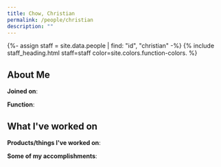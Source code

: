 ```yaml
---
title: Chow, Christian
permalink: /people/christian
description: ""
---
```


{%- assign staff = site.data.people | find: "id", "christian" -%}
{% include staff_heading.html staff=staff color=site.colors.function-colors. %}

## About Me

**Joined on**: 

**Function**: 

## What I've worked on

**Products/things I've worked on**:


**Some of my accomplishments**:

